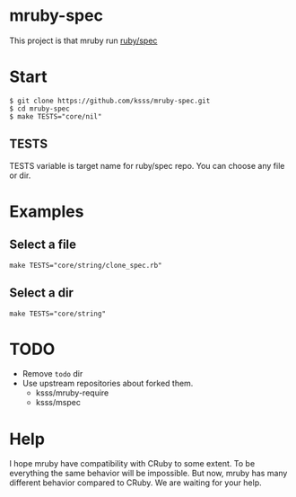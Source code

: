 mruby-spec
===

This project is that mruby run [ruby/spec](https://github.com/ruby/spec)

# Start

```
$ git clone https://github.com/ksss/mruby-spec.git
$ cd mruby-spec
$ make TESTS="core/nil"
```

## TESTS

TESTS variable is target name for ruby/spec repo.
You can choose any file or dir.

# Examples

## Select a file

```
make TESTS="core/string/clone_spec.rb"
```

## Select a dir

```
make TESTS="core/string"
```

# TODO

- Remove `todo` dir
- Use upstream repositories about forked them.
  - ksss/mruby-require
  - ksss/mspec

# Help

I hope mruby have compatibility with CRuby to some extent.
To be everything the same behavior will be impossible.
But now, mruby has many different behavior compared to CRuby.
We are waiting for your help.
